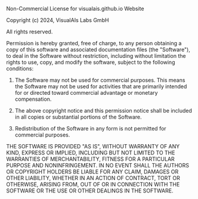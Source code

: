Non-Commercial License for visualais.github.io Website

Copyright (c) 2024, VisualAIs Labs GmbH

All rights reserved.

Permission is hereby granted, free of charge, to any person obtaining a copy of this software and associated documentation files (the "Software"), to deal in the Software without restriction, including without limitation the rights to use, copy, and modify the software, subject to the following conditions:

1. The Software may not be used for commercial purposes. This means the Software may not be used for activities that are primarily intended for or directed toward commercial advantage or monetary compensation.

2. The above copyright notice and this permission notice shall be included in all copies or substantial portions of the Software.

3. Redistribution of the Software in any form is not permitted for commercial purposes.

THE SOFTWARE IS PROVIDED "AS IS", WITHOUT WARRANTY OF ANY KIND, EXPRESS OR IMPLIED, INCLUDING BUT NOT LIMITED TO THE WARRANTIES OF MERCHANTABILITY, FITNESS FOR A PARTICULAR PURPOSE AND NONINFRINGEMENT. IN NO EVENT SHALL THE AUTHORS OR COPYRIGHT HOLDERS BE LIABLE FOR ANY CLAIM, DAMAGES OR OTHER LIABILITY, WHETHER IN AN ACTION OF CONTRACT, TORT OR OTHERWISE, ARISING FROM, OUT OF OR IN CONNECTION WITH THE SOFTWARE OR THE USE OR OTHER DEALINGS IN THE SOFTWARE.
